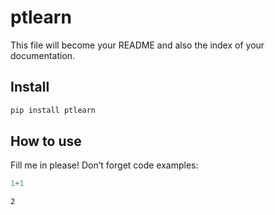 # ptlearn

<!-- WARNING: THIS FILE WAS AUTOGENERATED! DO NOT EDIT! -->

This file will become your README and also the index of your
documentation.

## Install

``` sh
pip install ptlearn
```

## How to use

Fill me in please! Don’t forget code examples:

``` python
1+1
```

    2
